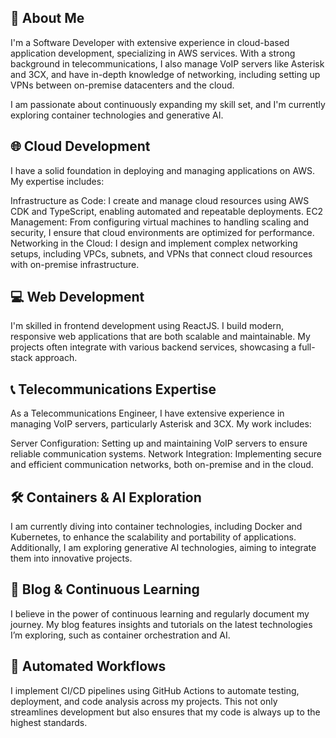 ## 👋 About Me
I'm a Software Developer with extensive experience in cloud-based application development, specializing in AWS services. With a strong background in telecommunications, I also manage VoIP servers like Asterisk and 3CX, and have in-depth knowledge of networking, including setting up VPNs between on-premise datacenters and the cloud.

I am passionate about continuously expanding my skill set, and I'm currently exploring container technologies and generative AI.

## 🌐 Cloud Development
I have a solid foundation in deploying and managing applications on AWS. My expertise includes:

Infrastructure as Code: I create and manage cloud resources using AWS CDK and TypeScript, enabling automated and repeatable deployments.
EC2 Management: From configuring virtual machines to handling scaling and security, I ensure that cloud environments are optimized for performance.
Networking in the Cloud: I design and implement complex networking setups, including VPCs, subnets, and VPNs that connect cloud resources with on-premise infrastructure.

## 💻 Web Development
I'm skilled in frontend development using ReactJS. I build modern, responsive web applications that are both scalable and maintainable. My projects often integrate with various backend services, showcasing a full-stack approach.

## 📞 Telecommunications Expertise
As a Telecommunications Engineer, I have extensive experience in managing VoIP servers, particularly Asterisk and 3CX. My work includes:

Server Configuration: Setting up and maintaining VoIP servers to ensure reliable communication systems.
Network Integration: Implementing secure and efficient communication networks, both on-premise and in the cloud.

## 🛠️ Containers & AI Exploration
I am currently diving into container technologies, including Docker and Kubernetes, to enhance the scalability and portability of applications. Additionally, I am exploring generative AI technologies, aiming to integrate them into innovative projects.

## 📝 Blog & Continuous Learning
I believe in the power of continuous learning and regularly document my journey. My blog features insights and tutorials on the latest technologies I’m exploring, such as container orchestration and AI.

## 🔧 Automated Workflows
I implement CI/CD pipelines using GitHub Actions to automate testing, deployment, and code analysis across my projects. This not only streamlines development but also ensures that my code is always up to the highest standards.
